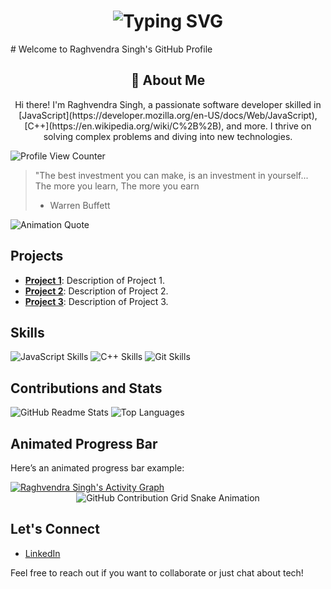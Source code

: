 <div align="center">
    <h1>
        <img src="https://readme-typing-svg.herokuapp.com?font=Jetbrains+mono&size=40&duration=3000&color=33FF33&center=true&vCenter=true&width=435&lines=Hey..+I'm+Raghvendra;This+is..;..my+Github..;" alt="Typing SVG"/>
    </h1>
</div>
# Welcome to Raghvendra Singh's GitHub Profile

<div align="center">
    <h2>🚀 About Me</h2>
    Hi there! I'm Raghvendra Singh, a passionate software developer skilled in [JavaScript](https://developer.mozilla.org/en-US/docs/Web/JavaScript), [C++](https://en.wikipedia.org/wiki/C%2B%2B), and more. I thrive on solving complex problems and diving into new technologies.
</div>

![Profile View Counter](https://komarev.com/ghpvc/?username=raghav4444)

> "The best investment you can make, is an investment in yourself...
> The more you learn,
> The more you earn
> - Warren Buffett

![Animation Quote](https://marketmegood.com/blog/wp-content/uploads/2020/12/Warren-Buffett-Quotes-on-Leadership-and-Success-4.jpg)

## Projects

- [**Project 1**](https://github.com/raghav4444/project1): Description of Project 1.
- [**Project 2**](https://github.com/raghav4444/project2): Description of Project 2.
- [**Project 3**](https://github.com/raghav4444/project3): Description of Project 3.

## Skills

![JavaScript Skills](https://img.shields.io/badge/JavaScript-Advanced-brightgreen)
![C++ Skills](https://img.shields.io/badge/C%2B%2B-Intermediate-blue)
![Git Skills](https://img.shields.io/badge/Git-Expert-red)

## Contributions and Stats

![GitHub Readme Stats](https://github-readme-streak-stats.herokuapp.com?user=raghav4444&theme=dark-smoky&date_format=M%20j%5B%2C%20Y%5D&background=0D1117&ring=FF3C74&currStreakNum=FFFFFF&dates=FF3C74&sideLabels=FFFFFF&fire=FF3C74&sideNums=FFFFFF&currStreakLabel=62C4FF&border=FF3C74)
![Top Languages](https://github-readme-stats.vercel.app/api/top-langs/?username=raghav4444&layout=compact&theme=radical)

## Animated Progress Bar

Here’s an animated progress bar example:
<div>
    <a href="#"><img alt="Raghvendra Singh's Activity Graph" src="https://github-readme-activity-graph.vercel.app/graph?username=raghav4444&custom_title=Raghvendra%27s%20Contribution%20Graph&bg_color=0D1117&color=ff3c74&line=FFFFFF&point=ff3c74&hide_border=true" /></a>
</div>

<div align="center">
    <img src="https://raw.githubusercontent.com/[raghav4444]/[raghav4444]/output/github-contribution-grid-snake.svg" alt="GitHub Contribution Grid Snake Animation"/>
</div>


## Let's Connect

- [LinkedIn](https://www.linkedin.com/in/raghvendra-singh/)

Feel free to reach out if you want to collaborate or just chat about tech!

